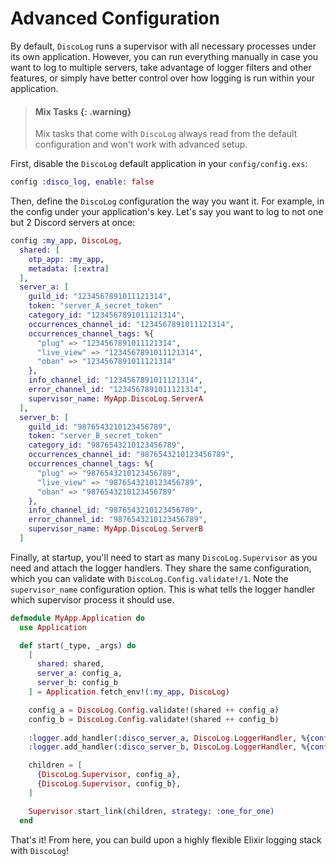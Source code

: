 # Advanced Configuration

By default, `DiscoLog` runs a supervisor with all necessary processes under its
own application. However, you can run everything manually in case you want to log
to multiple servers, take advantage of logger filters and other features, or
simply have better control over how logging is run within your application.

> #### Mix Tasks {: .warning}
>
> Mix tasks that come with `DiscoLog` always read from the default configuration 
and won't work with advanced setup.

First, disable the `DiscoLog` default application in your `config/config.exs`:

```elixir
config :disco_log, enable: false
```

Then, define the `DiscoLog` configuration the way you want it. For example, in
the config under your application's key. Let's say you want to log to not one
but 2 Discord servers at once:

```elixir
config :my_app, DiscoLog,
  shared: [
    otp_app: :my_app,
    metadata: [:extra]
  ],
  server_a: [
    guild_id: "1234567891011121314",
    token: "server_A_secret_token"
    category_id: "1234567891011121314",
    occurrences_channel_id: "1234567891011121314",
    occurrences_channel_tags: %{
      "plug" => "1234567891011121314",
      "live_view" => "1234567891011121314",
      "oban" => "1234567891011121314"
    },
    info_channel_id: "1234567891011121314",
    error_channel_id: "1234567891011121314",
    supervisor_name: MyApp.DiscoLog.ServerA
  ],
  server_b: [
    guild_id: "9876543210123456789",
    token: "server_B_secret_token"
    category_id: "9876543210123456789",
    occurrences_channel_id: "9876543210123456789",
    occurrences_channel_tags: %{
      "plug" => "9876543210123456789",
      "live_view" => "9876543210123456789",
      "oban" => "9876543210123456789"
    },
    info_channel_id: "9876543210123456789",
    error_channel_id: "9876543210123456789",
    supervisor_name: MyApp.DiscoLog.ServerB
  ]
```

Finally, at startup, you'll need to start as many `DiscoLog.Supervisor` as you
need and attach the logger handlers. They share the same configuration, which
you can validate with `DiscoLog.Config.validate!/1`. Note the `supervisor_name`
configuration option. This is what tells the logger handler which supervisor
process it should use.

```elixir
defmodule MyApp.Application do
  use Application

  def start(_type, _args) do
    [
      shared: shared,
      server_a: config_a,
      server_b: config_b
    ] = Application.fetch_env!(:my_app, DiscoLog)

    config_a = DiscoLog.Config.validate!(shared ++ config_a)
    config_b = DiscoLog.Config.validate!(shared ++ config_b)
    
    :logger.add_handler(:disco_server_a, DiscoLog.LoggerHandler, %{config: config_a})
    :logger.add_handler(:disco_server_b, DiscoLog.LoggerHandler, %{config: config_b})

    children = [
      {DiscoLog.Supervisor, config_a},
      {DiscoLog.Supervisor, config_b},
    ]

    Supervisor.start_link(children, strategy: :one_for_one)
  end
```

That's it! From here, you can build upon a highly flexible Elixir logging stack
with `DiscoLog`!